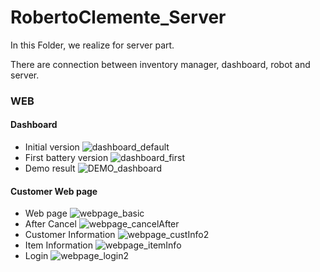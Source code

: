 # RobertoClemente_Server

In this Folder, we realize for server part.

There are connection between inventory manager, dashboard, robot and server.

### WEB
#### Dashboard
- Initial version
![dashboard_default](https://user-images.githubusercontent.com/45067667/77563845-271db780-6f05-11ea-9956-80492f905082.png)
- First battery version
![dashboard_first](https://user-images.githubusercontent.com/45067667/77563913-41579580-6f05-11ea-8578-7f26b5c4f7e2.png)
- Demo result 
![DEMO_dashboard](https://user-images.githubusercontent.com/45067667/77563706-f8074600-6f04-11ea-8d8a-6951d937d09e.png)

#### Customer Web page
- Web page 
![webpage_basic](https://user-images.githubusercontent.com/45067667/77564149-98f60100-6f05-11ea-9be4-ba7dc44d35fc.png)
- After Cancel
![webpage_cancelAfter](https://user-images.githubusercontent.com/45067667/77564161-9c898800-6f05-11ea-8408-4d68ebc1d52b.png)
- Customer Information
![webpage_custInfo2](https://user-images.githubusercontent.com/45067667/77564180-a4492c80-6f05-11ea-8394-f753f23e7c76.png)
- Item Information
![webpage_itemInfo](https://user-images.githubusercontent.com/45067667/77564240-bb881a00-6f05-11ea-9160-fd5930b50a96.png)
- Login
![webpage_login2](https://user-images.githubusercontent.com/45067667/77564246-bcb94700-6f05-11ea-8c91-af968ae4116e.png)
